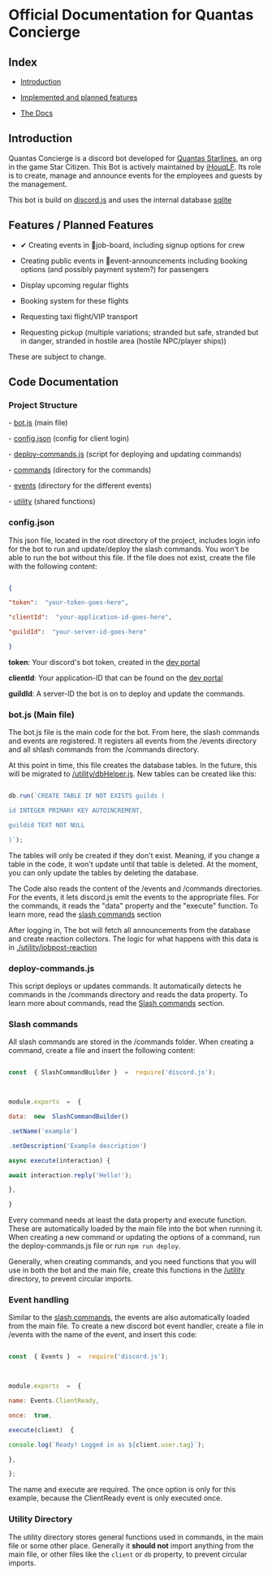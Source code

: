 
# Official Documentation for Quantas Concierge

  
  

## Index

-  [Introduction](#introduction)

-  [Implemented and planned features](#features--planned-features)

-  [The Docs](#code-documentation)

  
  
  
  

## Introduction

Quantas Concierge is a discord bot developed for [Quantas Starlines](https://discord.gg/QwhmvzudjP), an org in the game Star Citizen. This Bot is actively maintained by [iHouqLF](https://github.com/JoelHer). Its role is to create, manage and announce events for the employees and guests by the management.

  

This bot is build on [discord.js](https://discord.js.org/) and uses the internal database [sqlite](https://www.sqlite.org/)

  
  

## Features / Planned Features

- ✔ Creating events in ⁠💼job-board, including signup options for crew

- Creating public events in ⁠📆event-announcements including booking options (and possibly payment system?) for passengers

- Display upcoming regular flights

- Booking system for these flights

- Requesting taxi flight/VIP transport

- Requesting pickup (multiple variations; stranded but safe, stranded but in danger, stranded in hostile area (hostile NPC/player ships))

  

These are subject to change.

  
  

## Code Documentation

### Project Structure

  

\- [bot.js](#botjs-main-file) (main file) <br>

\- [config.json](#configjson) (config for client login) <br>

\- [deploy-commands.js](#deploy-commandsjs) (script for deploying and updating commands) <br>

\- [commands](#slash-commands) (directory for the commands) <br>

\- [events](#event-handling) (directory for the different events) <br>

\- [utility](#utility-directory) (shared functions) <br>

  

### config.json

This json file, located in the root directory of the project, includes login info for the bot to run and update/deploy the slash commands. You won't be able to run the bot without this file. If the file does not exist, create the file with the following content:

```json

{

"token":  "your-token-goes-here",

"clientId":  "your-application-id-goes-here",

"guildId":  "your-server-id-goes-here"

}

```

**token**: Your discord's bot token, created in the [dev portal](https://discord.com/developers/)<br>

**clientId**: Your application-ID that can be found on the [dev portal](https://discord.com/developers/)<br>

**guildId**: A server-ID the bot is on to deploy and update the commands.

  

### bot.js (Main file)

The bot.js file is the main code for the bot. From here, the slash commands and events are registered. It registers all events from the /events directory and all shlash commands from the /commands directory.

  

At this point in time, this file creates the database tables. In the future, this will be migrated to [/utility/dbHelper.js](#utility-directory). New tables can be created like this:

```js

db.run(`CREATE TABLE IF NOT EXISTS guilds (

id INTEGER PRIMARY KEY AUTOINCREMENT,

guildid TEXT NOT NULL

)`);

```

The tables will only be created if they don't exist. Meaning, if you change a table in the code, it won't update until that table is deleted. At the moment, you can only update the tables by deleting the database.

  

The Code also reads the content of the /events and /commands directories. For the events, it lets discord.js emit the events to the appropriate files. For the commands, it reads the "data" property and the "execute" function. To learn more, read the [slash commands](#slash-commands) section

  

After logging in, The bot will fetch all announcements from the database and create reaction collectors. The logic for what happens with this data is in [./utility/jobpost-reaction](#utility-directory)

  

### deploy-commands.js

This script deploys or updates commands. It automatically detects he commands in the /commands directory and reads the data property. To learn more about commands, read the [Slash commands](#slash-commands) section.

  

### Slash commands

All slash commands are stored in the /commands folder. When creating a command, create a file and insert the following content:

```js

const  { SlashCommandBuilder }  =  require('discord.js');

  

module.exports  =  {

data:  new  SlashCommandBuilder()

.setName('example')

.setDescription('Example description')

async execute(interaction) {

await interaction.reply('Hello!');

},

}

```

Every command needs at least the data property and execute function. These are automatically loaded by the main file into the bot when running it. When creating a new command or updating the options of a command, run the deploy-commands.js file or run ```npm run deploy```.

  

Generally, when creating commands, and you need functions that you will use in both the bot and the main file, create this functions in the [/utility](#utility-directory) directory, to prevent circular imports.

  

### Event handling

Similar to the [slash commands](#slash-commands), the events are also automatically loaded from the main file. To create a new discord bot event handler, create a file in /events with the name of the event, and insert this code:

```js

const  { Events }  =  require('discord.js');

  

module.exports  =  {

name: Events.ClientReady,

once:  true,

execute(client)  {

console.log(`Ready! Logged in as ${client.user.tag}`);

},

};

```

The name and execute are required. The once option is only for this example, because the ClientReady event is only executed once.

  

### Utility Directory

The utility directory stores general functions used in commands, in the main file or some other place. Generally it **should not** import anything from the main file, or other files like the ```client``` or ```db``` property, to prevent circular imports.
